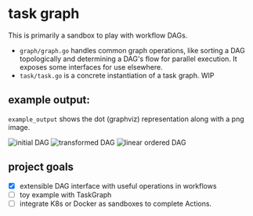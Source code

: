 # task graph

This is primarily a sandbox to play with workflow DAGs.

- `graph/graph.go` handles common graph operations, like sorting a DAG topologically and determining a DAG's flow for parallel execution. It exposes some interfaces for use elsewhere.
- `task/task.go` is a concrete instantiation of a task graph. WIP

## example output:

`example_output` shows the dot (graphviz) representation along with a png image.

![initial DAG]('example_output/dag_initial.png')
![transformed DAG](example_output/dag_final_parallel)
![linear ordered DAG]('example_output/dag_final_linear.png')

## project goals

- [x] extensible DAG interface with useful operations in workflows
- [ ] toy example with TaskGraph
- [ ] integrate K8s or Docker as sandboxes to complete Actions.
